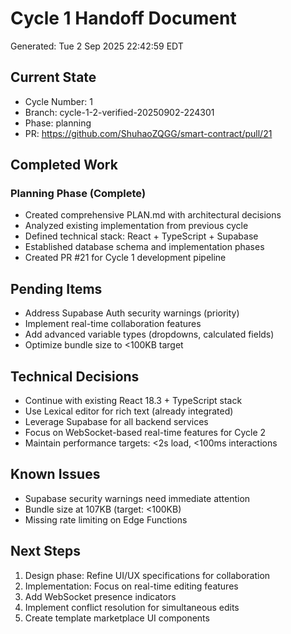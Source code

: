 # Cycle 1 Handoff Document

Generated: Tue  2 Sep 2025 22:42:59 EDT

## Current State
- Cycle Number: 1
- Branch: cycle-1-2-verified-20250902-224301
- Phase: planning
- PR: https://github.com/ShuhaoZQGG/smart-contract/pull/21

## Completed Work
<!-- Updated by each agent as they complete their phase -->
### Planning Phase (Complete)
- Created comprehensive PLAN.md with architectural decisions
- Analyzed existing implementation from previous cycle
- Defined technical stack: React + TypeScript + Supabase
- Established database schema and implementation phases
- Created PR #21 for Cycle 1 development pipeline

## Pending Items
<!-- Items that need attention in the next phase or cycle -->
- Address Supabase Auth security warnings (priority)
- Implement real-time collaboration features
- Add advanced variable types (dropdowns, calculated fields)
- Optimize bundle size to <100KB target

## Technical Decisions
<!-- Important technical decisions made during this cycle -->
- Continue with existing React 18.3 + TypeScript stack
- Use Lexical editor for rich text (already integrated)
- Leverage Supabase for all backend services
- Focus on WebSocket-based real-time features for Cycle 2
- Maintain performance targets: <2s load, <100ms interactions

## Known Issues
<!-- Issues discovered but not yet resolved -->
- Supabase security warnings need immediate attention
- Bundle size at 107KB (target: <100KB)
- Missing rate limiting on Edge Functions

## Next Steps
<!-- Clear action items for the next agent/cycle -->
1. Design phase: Refine UI/UX specifications for collaboration
2. Implementation: Focus on real-time editing features
3. Add WebSocket presence indicators
4. Implement conflict resolution for simultaneous edits
5. Create template marketplace UI components

